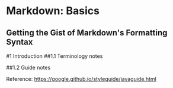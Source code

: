 Markdown: Basics
================

Getting the Gist of Markdown's Formatting Syntax
------------------------------------------------

#1 Introduction
##1.1 Terminology notes

##1.2 Guide notes

Reference: https://google.github.io/styleguide/javaguide.html
